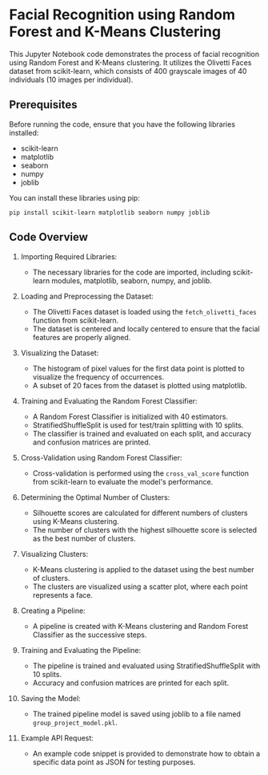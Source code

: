 # Facial Recognition using Random Forest and K-Means Clustering

This Jupyter Notebook code demonstrates the process of facial recognition using Random Forest and K-Means clustering. It utilizes the Olivetti Faces dataset from scikit-learn, which consists of 400 grayscale images of 40 individuals (10 images per individual).

## Prerequisites

Before running the code, ensure that you have the following libraries installed:

- scikit-learn
- matplotlib
- seaborn
- numpy
- joblib

You can install these libraries using pip:

```shell
pip install scikit-learn matplotlib seaborn numpy joblib
```

## Code Overview

1. Importing Required Libraries:
   - The necessary libraries for the code are imported, including scikit-learn modules, matplotlib, seaborn, numpy, and joblib.

2. Loading and Preprocessing the Dataset:
   - The Olivetti Faces dataset is loaded using the `fetch_olivetti_faces` function from scikit-learn.
   - The dataset is centered and locally centered to ensure that the facial features are properly aligned.

3. Visualizing the Dataset:
   - The histogram of pixel values for the first data point is plotted to visualize the frequency of occurrences.
   - A subset of 20 faces from the dataset is plotted using matplotlib.

4. Training and Evaluating the Random Forest Classifier:
   - A Random Forest Classifier is initialized with 40 estimators.
   - StratifiedShuffleSplit is used for test/train splitting with 10 splits.
   - The classifier is trained and evaluated on each split, and accuracy and confusion matrices are printed.

5. Cross-Validation using Random Forest Classifier:
   - Cross-validation is performed using the `cross_val_score` function from scikit-learn to evaluate the model's performance.

6. Determining the Optimal Number of Clusters:
   - Silhouette scores are calculated for different numbers of clusters using K-Means clustering.
   - The number of clusters with the highest silhouette score is selected as the best number of clusters.

7. Visualizing Clusters:
   - K-Means clustering is applied to the dataset using the best number of clusters.
   - The clusters are visualized using a scatter plot, where each point represents a face.

8. Creating a Pipeline:
   - A pipeline is created with K-Means clustering and Random Forest Classifier as the successive steps.

9. Training and Evaluating the Pipeline:
   - The pipeline is trained and evaluated using StratifiedShuffleSplit with 10 splits.
   - Accuracy and confusion matrices are printed for each split.

10. Saving the Model:
    - The trained pipeline model is saved using joblib to a file named `group_project_model.pkl`.

11. Example API Request:
    - An example code snippet is provided to demonstrate how to obtain a specific data point as JSON for testing purposes.
